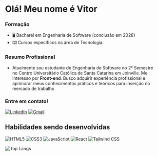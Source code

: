 # Olá! Meu nome é Vitor

### Formação

- 🖥️ Bacharel em Engenharia de Software (conclusão em 2028)
- ⌨️ Cursos específicos na área de Tecnologia.

### Resumo Profissional

- Atualmente sou estudante de Engenharia de Software no 2° Semestre no Centro Universitário Católica de Santa Catarina em Joinville. Me interesso por **Front-end**. Busco adquirir experiência profissional e aprimorar meus conhecimentos práticos e teóricos para inserção no mercado de trabalho.

### Entre em contato!

[![LinkedIn](https://img.shields.io/badge/LinkedIn-0077B5?style=for-the-badge&logo=linkedin&logoColor=white)](https://www.linkedin.com/in/vitorkeller/) [![Gmail](https://img.shields.io/badge/Gmail-333333?style=for-the-badge&logo=gmail&logoColor=red)](mailto:vitorkeller1604@hotmail.com)

## Habilidades sendo desenvolvidas

![HTML5](https://img.shields.io/badge/HTML5-E34F26?style=for-the-badge&logo=html5&logoColor=white) ![CSS3](https://img.shields.io/badge/CSS3-1572B6?style=for-the-badge&logo=css3&logoColor=white) ![JavaScript](https://img.shields.io/badge/JavaScript-F7DF1E?style=for-the-badge&logo=javascript&logoColor=black) ![React](https://shields.io/badge/react-black?logo=react&style=for-the-badge) ![Tailwind CSS](https://img.shields.io/badge/Tailwind_CSS-grey?style=for-the-badge&logo=tailwind-css&logoColor=38B2AC)

![Top Langs](https://github-readme-stats-git-masterrstaa-rickstaa.vercel.app/api/top-langs/?username=vitorkeller&bg_color=000&border_color=30A3DC&title_color=FFF&text_color=FFF)
